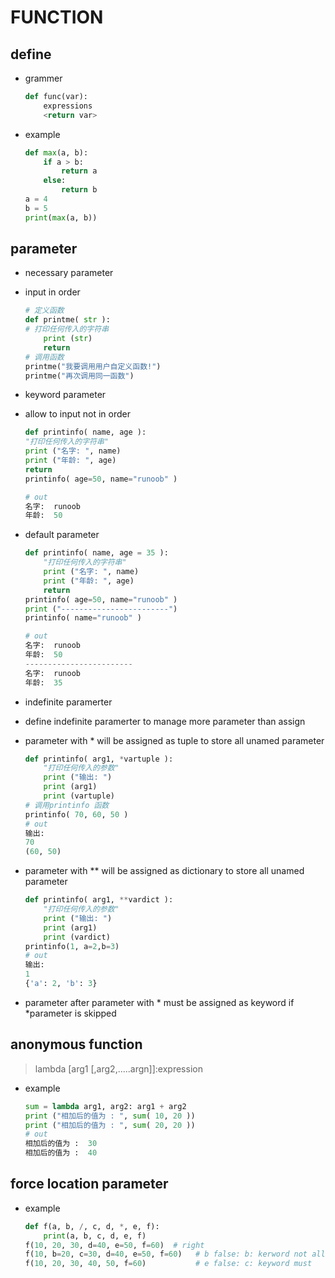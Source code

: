 # **FUNCTION**

## **define**
- grammer 
    ```python
    def func(var):
        expressions
        <return var>
    ```
- example
    ```python
    def max(a, b):
        if a > b:
            return a
        else:
            return b
    a = 4
    b = 5
    print(max(a, b))
    ```

## **parameter**
- necessary parameter
- input in order
    ```python
    # 定义函数
    def printme( str ):
    # 打印任何传入的字符串
        print (str)
        return
    # 调用函数
    printme("我要调用用户自定义函数!")
    printme("再次调用同一函数")
    ```
- keyword parameter
- allow to input not in order
    ```python
    def printinfo( name, age ):
    "打印任何传入的字符串"
    print ("名字: ", name)
    print ("年龄: ", age)
    return
    printinfo( age=50, name="runoob" )

    # out
    名字:  runoob
    年龄:  50
    ```
- default parameter
    ```python
    def printinfo( name, age = 35 ):
        "打印任何传入的字符串"
        print ("名字: ", name)
        print ("年龄: ", age)
        return
    printinfo( age=50, name="runoob" )
    print ("------------------------")
    printinfo( name="runoob" )

    # out
    名字:  runoob
    年龄:  50
    ------------------------
    名字:  runoob
    年龄:  35
    ```

- indefinite paramerter
- define  indefinite paramerter to manage more parameter than assign
- parameter with * will be assigned as tuple to store all unamed parameter
    ```python
    def printinfo( arg1, *vartuple ):
        "打印任何传入的参数"
        print ("输出: ")
        print (arg1)
        print (vartuple)
    # 调用printinfo 函数
    printinfo( 70, 60, 50 )
    # out
    输出: 
    70
    (60, 50)
    ```
- parameter with ** will be assigned as dictionary to store all unamed parameter
    ```python
    def printinfo( arg1, **vardict ):
        "打印任何传入的参数"
        print ("输出: ")
        print (arg1)
        print (vardict)
    printinfo(1, a=2,b=3)
    # out
    输出: 
    1
    {'a': 2, 'b': 3}
    ```
- parameter after parameter with * must be assigned as keyword if *parameter is skipped 

## **anonymous function**
> lambda [arg1 [,arg2,.....argn]]:expression
  - example
    ```python
    sum = lambda arg1, arg2: arg1 + arg2
    print ("相加后的值为 : ", sum( 10, 20 ))
    print ("相加后的值为 : ", sum( 20, 20 ))
    # out
    相加后的值为 :  30
    相加后的值为 :  40
    ```
## **force location parameter**
-  example
    ```python
    def f(a, b, /, c, d, *, e, f):
        print(a, b, c, d, e, f)
    f(10, 20, 30, d=40, e=50, f=60)  # right
    f(10, b=20, c=30, d=40, e=50, f=60)   # b false: b: kerword not allowed
    f(10, 20, 30, 40, 50, f=60)           # e false: c: keyword must
    ```